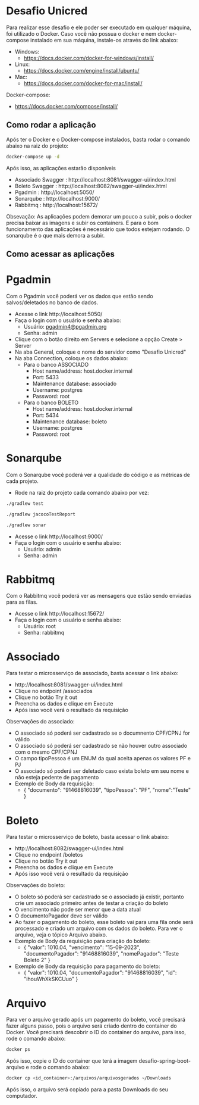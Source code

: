 # Desafio Unicred


Para realizar esse desafio e ele poder ser executado em qualquer máquina, foi utilizado o Docker.
Caso você não possua o docker e nem docker-compose instalado em sua máquina, instale-os através do link abaixo:

- Windows:
    - https://docs.docker.com/docker-for-windows/install/
- Linux:
  - https://docs.docker.com/engine/install/ubuntu/
- Mac:
  - https://docs.docker.com/docker-for-mac/install/

Docker-compose:
- https://docs.docker.com/compose/install/

## Como rodar a aplicação

Após ter o Docker e o Docker-compose instalados, basta rodar o comando abaixo na raiz do projeto:

```bash
docker-compose up -d
```

Após isso, as aplicações estarão disponíveis
- Associado Swagger : http://localhost:8081/swagger-ui/index.html
- Boleto Swagger : http://localhost:8082/swagger-ui/index.html
- Pgadmin : http://localhost:5050/
- Sonarqube : http://localhost:9000/
- Rabbitmq : http://localhost:15672/

Obsevação: As aplicações podem demorar um pouco a subir, pois o docker precisa baixar as imagens e subir os containers.
E para o bom funcionamento das aplicações é necessário que todos estejam rodando. O sonarqube é o que mais demora a subir.

## Como acessar as aplicações

# Pgadmin
Com o Pgadmin você poderá ver os dados que estão sendo salvos/deletados no banco de dados.
- Acesse o link http://localhost:5050/
- Faça o login com o usuário e senha abaixo:
  - Usuário: pgadmin4@pgadmin.org
  - Senha: admin
- Clique com o botão direito em Servers e selecione a opção Create > Server
- Na aba General, coloque o nome do servidor como "Desafio Unicred"
- Na aba Connection, coloque os dados abaixo:
  - Para o banco ASSOCIADO
    - Host name/address: host.docker.internal
    - Port: 5433
    - Maintenance database: associado
    - Username: postgres
    - Password: root
  - Para o banco BOLETO
    - Host name/address: host.docker.internal
    - Port: 5434
    - Maintenance database: boleto
    - Username: postgres
    - Password: root

# Sonarqube
Com o Sonarqube você poderá ver a qualidade do código e as métricas de cada projeto.
- Rode na raiz do projeto cada comando abaixo por vez:
```bash
./gradlew test
```

```bash
./gradlew jacocoTestReport
```

```bash
./gradlew sonar
```

- Acesse o link http://localhost:9000/
- Faça o login com o usuário e senha abaixo:
  - Usuário: admin
  - Senha: admin


# Rabbitmq
Com o Rabbitmq você poderá ver as mensagens que estão sendo enviadas para as filas.
- Acesse o link http://localhost:15672/
- Faça o login com o usuário e senha abaixo:
  - Usuário: root
  - Senha: rabbitmq

# Associado
Para testar o microsserviço de associado, basta acessar o link abaixo:
- http://localhost:8081/swagger-ui/index.html
- Clique no endpoint /associados
- Clique no botão Try it out
- Preencha os dados e clique em Execute
- Após isso você verá o resultado da requisição

Observações do associado:
- O associado só poderá ser cadastrado se o documnento CPF/CPNJ for válido
- O associado só poderá ser cadastrado se não houver outro associado com o mesmo CPF/CPNJ
- O campo tipoPessoa é um ENUM da qual aceita apenas os valores PF e PJ
- O associado só poderá ser deletado caso exista boleto em seu nome e não esteja pedente de pagamento 
- Exemplo de Body da requisição:
  - {
    "documento": "91468816039",
    "tipoPessoa": "PF",
    "nome":"Teste"
    }
  
# Boleto
Para testar o microsserviço de boleto, basta acessar o link abaixo:
- http://localhost:8082/swagger-ui/index.html
- Clique no endpoint /boletos
- Clique no botão Try it out
- Preencha os dados e clique em Execute
- Após isso você verá o resultado da requisição

Observações do boleto:
- O boleto só poderá ser cadastrado se o associado já existir, portanto crie um associado primeiro antes de testar a criação do boleto
- O vencimento não pode ser menor que a data atual
- O documentoPagador deve ser válido
- Ao fazer o pagamento do boleto, esse boleto vai para uma fila onde será processado e criado um arquivo com os dados do boleto. Para ver o arquivo, veja o tópico Arquivo abaixo.
- Exemplo de Body da requisição para criação do boleto:
  - {
    "valor": 1010.04,
    "vencimento": "15-09-2023",
    "documentoPagador": "91468816039",
    "nomePagador": "Teste Boleto 2"
    }
- Exemplo de Body da requisição para pagamento do boleto:
  - {
    "valor": 1010.04,
    "documentoPagador": "91468816039",
    "id": "ihouWhXkSKCUuo"
    }

# Arquivo
Para ver o arquivo gerado após um pagamento do boleto, você precisará fazer alguns passo, pois o arquivo será criado dentro do container do Docker.
Você precisará descobrir o ID do container do arquivo, para isso, rode o comando abaixo:
```bash
docker ps
```
Após isso, copie o ID do container que terá a imagem desafio-spring-boot-arquivo e rode o comando abaixo:
```bash
docker cp <id_container>:/arquivos/arquivosgerados ~/Downloads
```
Após isso, o arquivo será copiado para a pasta Downloads do seu computador.
